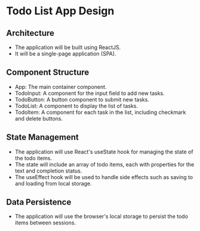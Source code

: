 # Todo List App Design

## Architecture
- The application will be built using ReactJS.
- It will be a single-page application (SPA).

## Component Structure
- App: The main container component.
- TodoInput: A component for the input field to add new tasks.
- TodoButton: A button component to submit new tasks.
- TodoList: A component to display the list of tasks.
- TodoItem: A component for each task in the list, including checkmark and delete buttons.

## State Management
- The application will use React's useState hook for managing the state of the todo items.
- The state will include an array of todo items, each with properties for the text and completion status.
- The useEffect hook will be used to handle side effects such as saving to and loading from local storage.

## Data Persistence
- The application will use the browser's local storage to persist the todo items between sessions.
